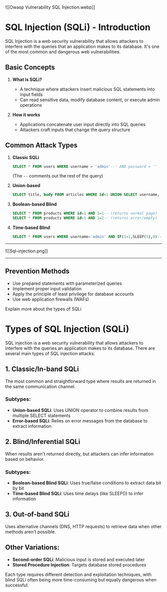
![[Owasp Vulnerability SQL Injection.webp]]
# SQL Injection (SQLi) - Introduction

SQL Injection is a web security vulnerability that allows attackers to interfere with the queries that an application makes to its database. It's one of the most common and dangerous web vulnerabilities.

## Basic Concepts

1. **What is SQLi?**
   - A technique where attackers insert malicious SQL statements into input fields
   - Can read sensitive data, modify database content, or execute admin operations

2. **How it works**
   - Applications concatenate user input directly into SQL queries
   - Attackers craft inputs that change the query structure

## Common Attack Types

1. **Classic SQLi**
   ```sql
   SELECT * FROM users WHERE username = 'admin'--' AND password = ''
   ```
   (The `--` comments out the rest of the query)

2. **Union-based**
   ```sql
   SELECT title, body FROM articles WHERE id=1 UNION SELECT username, password FROM users--
   ```

3. **Boolean-based Blind**
   ```sql
   SELECT * FROM products WHERE id=1 AND 1=1-- (returns normal page)
   SELECT * FROM products WHERE id=1 AND 1=2-- (returns error/empty)
   ```

4. **Time-based Blind**
   ```sql
   SELECT * FROM users WHERE username='admin' AND IF(1=1,SLEEP(5),0)--'
   ```
---
![[Sql-injection.png]]

---
## Prevention Methods

- Use prepared statements with parameterized queries
- Implement proper input validation
- Apply the principle of least privilege for database accounts
- Use web application firewalls (WAFs)

Explain more about the types of SQLi

 # Types of SQL Injection (SQLi)

SQL injection is a web security vulnerability that allows attackers to interfere with the queries an application makes to its database. There are several main types of SQL injection attacks:

## 1. Classic/In-band SQLi
The most common and straightforward type where results are returned in the same communication channel.

### Subtypes:
- **Union-based SQLi**: Uses UNION operator to combine results from multiple SELECT statements
- **Error-based SQLi**: Relies on error messages from the database to extract information

## 2. Blind/Inferential SQLi
When results aren't returned directly, but attackers can infer information based on behavior.

### Subtypes:
- **Boolean-based Blind SQLi**: Uses true/false conditions to extract data bit by bit
- **Time-based Blind SQLi**: Uses time delays (like SLEEP()) to infer information

## 3. Out-of-band SQLi
Uses alternative channels (DNS, HTTP requests) to retrieve data when other methods aren't possible.

## Other Variations:
- **Second-order SQLi**: Malicious input is stored and executed later
- **Stored Procedure Injection**: Targets database stored procedures

Each type requires different detection and exploitation techniques, with blind SQLi often being more time-consuming but equally dangerous when successful.